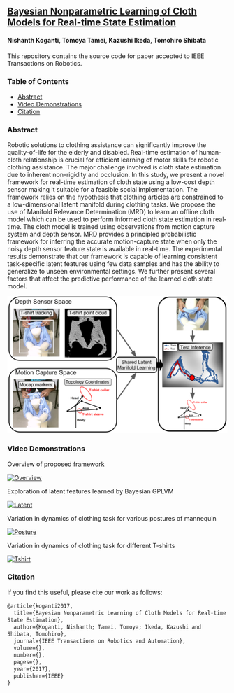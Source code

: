 ## [Bayesian Nonparametric Learning of Cloth Models for Real-time State Estimation](https://buntyke.github.io/TRo2017)

#### Nishanth Koganti, Tomoya Tamei, Kazushi Ikeda, Tomohiro Shibata

This repository contains the source code for paper accepted to IEEE Transactions on Robotics.

### Table of Contents
* [Abstract](#abstract)
* [Video Demonstrations](#demos)
* [Citation](#citation)

### <a name="abstract">Abstract</a>
Robotic solutions to clothing assistance can significantly improve the quality-of-life for the elderly and disabled. Real-time estimation of human-cloth relationship is crucial for efficient learning of motor skills for robotic clothing assistance. The major challenge involved is cloth state estimation due to inherent non-rigidity and occlusion. In this study, we present a novel framework for real-time estimation of cloth state using a low-cost depth sensor making it suitable for a feasible social implementation. The framework relies on the hypothesis that clothing articles are constrained to a low-dimensional latent manifold during clothing tasks. We propose the use of Manifold Relevance Determination (MRD) to learn an offline cloth model which can be used to perform informed cloth state estimation in real-time. The cloth model is trained using observations from motion capture system and depth sensor. MRD provides a principled probabilistic framework for inferring the accurate motion-capture state when only the noisy depth sensor feature state is available in real-time. The experimental results demonstrate that our framework is capable of learning consistent task-specific latent features using few data samples and has the ability to generalize to unseen environmental settings. We further present several factors that affect the predictive performance of the learned cloth state model.

<img src="Images/model.png" width="900px"/>

### <a name="demos">Video Demonstrations</a>

Overview of proposed framework

[![Overview](https://img.youtube.com/vi/HKvYQeLbMUQ/0.jpg)](https://www.youtube.com/watch?v=HKvYQeLbMUQ)

Exploration of latent features learned by Bayesian GPLVM

[![Latent](https://img.youtube.com/vi/A-EeXtpPLvA/0.jpg)](https://www.youtube.com/watch?v=A-EeXtpPLvA)

Variation in dynamics of clothing task for various postures of mannequin

[![Posture](https://img.youtube.com/vi/0H-yLWhGj9g/0.jpg)](https://www.youtube.com/watch?v=0H-yLWhGj9g)

Variation in dynamics of clothing task for different T-shirts

[![Tshirt](https://img.youtube.com/vi/SmqeUaQ30ws/0.jpg)](https://www.youtube.com/watch?v=SmqeUaQ30ws)

### <a name="citation">Citation</a>

If you find this useful, please cite our work as follows:

```
@article{koganti2017,
  title={Bayesian Nonparametric Learning of Cloth Models for Real-time State Estimation},
  author={Koganti, Nishanth; Tamei, Tomoya; Ikeda, Kazushi and Shibata, Tomohiro},
  journal={IEEE Transactions on Robotics and Automation},
  volume={},
  number={},
  pages={},
  year={2017},
  publisher={IEEE}
}
```

